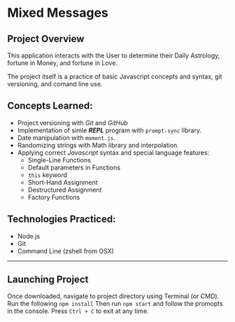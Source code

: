 # Mixed Messages

## Project Overview

This application interacts with the User to determine their Daily Astrology, fortune in Money, and fortune in Love.


The project itself is a practice of basic Javascript concepts and syntax, git versioning, and comand line use.

## Concepts Learned:
- Project versioning with _Git_ and _GitHub_
- Implementation of simle _**REPL**_ program with `prompt-sync` library.
- Date manipulation with `moment.js`.
- Randomizing strings with Math library and interpolation.
- Applying correct _Javascript_ syntax and special language features:
  - Single-Line Functions
  - Default parameters in Functions
  - `this` keyword
  - Short-Hand Assignment
  - Destructured Assignment
  - Factory Functions


## Technologies Practiced:
- Node.js
- Git
- Command Line (zshell from OSX)

---
## Launching Project

Once downloaded, navigate to project directory using Terminal (or CMD).
Run the following `npm install`
Then run `npm start` and follow the promopts in the console.
Press `Ctrl + C` to exit at any time.